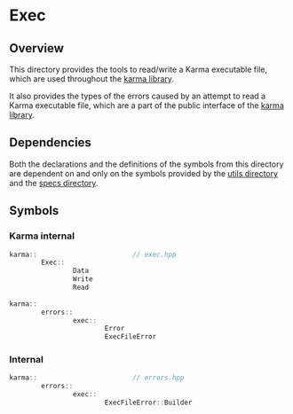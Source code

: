 # Exec

## Overview

This directory provides the tools to read/write a Karma executable file,
which are used throughout the [karma library](..).

It also provides the types of the errors caused by an attempt to read a Karma
executable file, which are a part of the public interface of the
[karma library](..).

## Dependencies

Both the declarations and the definitions of the symbols from this directory
are dependent on and only on the symbols provided by
the [utils directory](../utils) and the [specs directory](../specs).

## Symbols

### Karma internal

```c++
karma::                        // exec.hpp
        Exec::
                Data
                Write
                Read
                
karma::
        errors::
                exec::
                        Error
                        ExecFileError
```

### Internal

```c++
karma::                        // errors.hpp
        errors::
                exec::
                        ExecFileError::Builder
```
